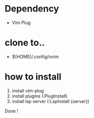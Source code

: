 # Dependency
- Vim Plug

# clone to..
- $(HOME)/.config/nvim

# how to install
1. install vim-plug
2. install plugins (:PlugInstall)
3. install lsp server (:LspInstall {server})

Done !
